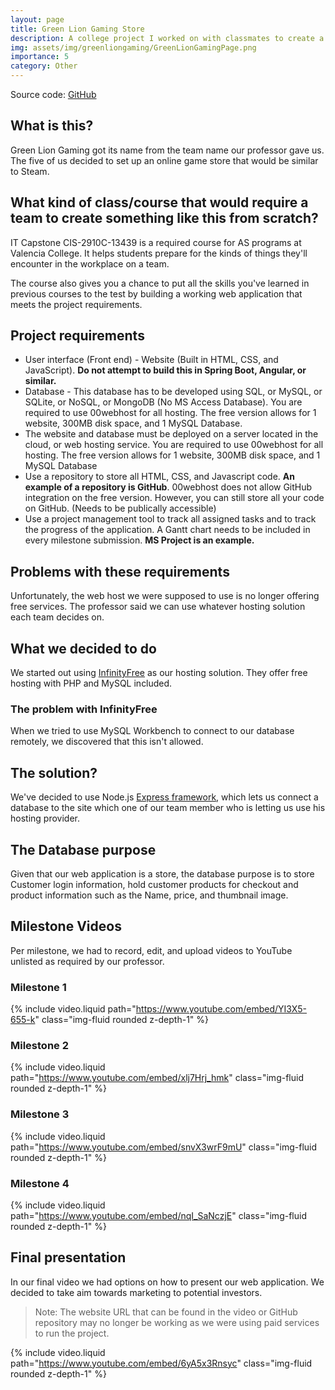 ```yaml
---
layout: page
title: Green Lion Gaming Store
description: A college project I worked on with classmates to create a web app from bottom up with a database.
img: assets/img/greenliongaming/GreenLionGamingPage.png
importance: 5
category: Other
---
```


Source code: [GitHub](https://github.com/Green-Lion-Gaming/GreenLionGamingWebsite)

## What is this?

Green Lion Gaming got its name from the team name our professor gave us. The five of us decided to set up an online game store that would be similar to Steam.

## What kind of class/course that would require a team to create something like this from scratch?

IT Capstone CIS-2910C-13439 is a required course for AS programs at Valencia College. It helps students prepare for the kinds of things they'll encounter in the workplace on a team.

The course also gives you a chance to put all the skills you've learned in previous courses to the test by building a working web application that meets the project requirements.

## Project requirements

- User interface (Front end) - Website (Built in HTML, CSS, and JavaScript). **Do not attempt to build this in Spring Boot, Angular, or similar.**
- Database - This database has to be developed using SQL, or MySQL, or SQLite, or NoSQL, or MongoDB (No MS Access Database). You are required to use 00webhost for all hosting. The free version allows for 1 website, 300MB disk space, and 1 MySQL Database.
- The website and database must be deployed on a server located in the cloud, or web hosting service. You are required to use 00webhost for all hosting. The free version allows for 1 website, 300MB disk space, and 1 MySQL Database
- Use a repository to store all HTML, CSS, and Javascript code. **An example of a repository is GitHub**. 00webhost does not allow GitHub integration on the free version. However, you can still store all your code on GitHub. (Needs to be publically accessible)
- Use a project management tool to track all assigned tasks and to track the progress of the application. A Gantt chart needs to be included in every milestone submission. **MS Project is an example.**

## Problems with these requirements

Unfortunately, the web host we were supposed to use is no longer offering free services. The professor said we can use whatever hosting solution each team decides on.

## What we decided to do

We started out using [InfinityFree](https://www.infinityfree.com/) as our hosting solution. They offer free hosting with PHP and MySQL included.

### The problem with InfinityFree

When we tried to use MySQL Workbench to connect to our database remotely, we discovered that this isn't allowed.

## The solution?

We've decided to use Node.js [Express framework](https://expressjs.com/), which lets us connect a database to the site which one of our team member who is letting us use his hosting provider.

## The Database purpose

Given that our web application is a store, the database purpose is to store Customer login information, hold customer products for checkout and product information such as the Name, price, and thumbnail image.

## Milestone Videos

Per milestone, we had to record, edit, and upload videos to YouTube unlisted as required by our professor.

### Milestone 1

{% include video.liquid path="https://www.youtube.com/embed/YI3X5-655-k" class="img-fluid rounded z-depth-1" %}

### Milestone 2

{% include video.liquid path="https://www.youtube.com/embed/xlj7Hrj_hmk" class="img-fluid rounded z-depth-1" %}

### Milestone 3

{% include video.liquid path="https://www.youtube.com/embed/snvX3wrF9mU" class="img-fluid rounded z-depth-1" %}

### Milestone 4

{% include video.liquid path="https://www.youtube.com/embed/nqI_SaNczjE" class="img-fluid rounded z-depth-1" %}

## Final presentation

In our final video we had options on how to present our web application. We decided to take aim towards marketing to potential investors.

> Note: The website URL that can be found in the video or GitHub repository may no longer be working as we were using paid services to run the project.

{% include video.liquid path="https://www.youtube.com/embed/6yA5x3Rnsyc" class="img-fluid rounded z-depth-1" %}
